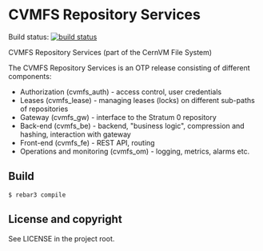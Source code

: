 CVMFS Repository Services
=========================

Build status: [![build status](https://travis-ci.org/cvmfs/cvmfs_services.svg?branch=master)](https://travis-ci.org/cvmfs/cvmfs_services)

CVMFS Repository Services (part of the CernVM File System)

The CVMFS Repository Services is an OTP release consisting of different components:

+ Authorization (cvmfs_auth) - access control, user credentials
+ Leases (cvmfs_lease) - managing leases (locks) on different sub-paths of repositories
+ Gateway (cvmfs_gw) - interface to the Stratum 0 repository
+ Back-end (cvmfs_be) - backend, "business logic", compression and hashing, interaction with gateway
+ Front-end (cvmfs_fe) - REST API, routing
+ Operations and monitoring (cvmfs_om) - logging, metrics, alarms etc.

Build
-----

    $ rebar3 compile

License and copyright
---------------------

See LICENSE in the project root.

